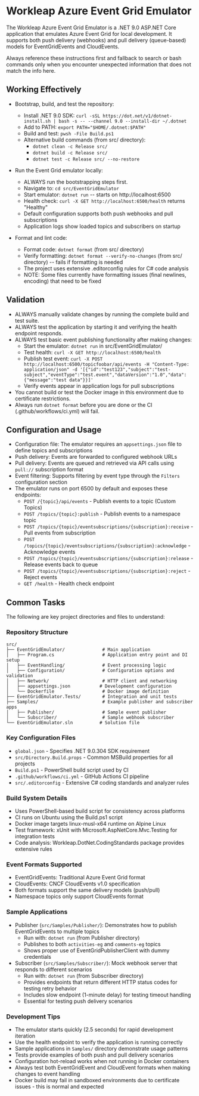 # Workleap Azure Event Grid Emulator

The Workleap Azure Event Grid Emulator is a .NET 9.0 ASP.NET Core application that emulates Azure Event Grid for local development. It supports both push delivery (webhooks) and pull delivery (queue-based) models for EventGridEvents and CloudEvents.

Always reference these instructions first and fallback to search or bash commands only when you encounter unexpected information that does not match the info here.

## Working Effectively

- Bootstrap, build, and test the repository:
  - Install .NET 9.0 SDK: `curl -sSL https://dot.net/v1/dotnet-install.sh | bash -s -- --channel 9.0 --install-dir ~/.dotnet`
  - Add to PATH: `export PATH="$HOME/.dotnet:$PATH"`
  - Build and test: `pwsh -File Build.ps1`
  - Alternative build commands (from src/ directory):
    - `dotnet clean -c Release src/`
    - `dotnet build -c Release src/`
    - `dotnet test -c Release src/ --no-restore`

- Run the Event Grid emulator locally:
  - ALWAYS run the bootstrapping steps first.
  - Navigate to: `cd src/EventGridEmulator`
  - Start emulator: `dotnet run` -- starts on http://localhost:6500
  - Health check: `curl -X GET http://localhost:6500/health` returns "Healthy"
  - Default configuration supports both push webhooks and pull subscriptions
  - Application logs show loaded topics and subscribers on startup

- Format and lint code:
  - Format code: `dotnet format` (from src/ directory)
  - Verify formatting: `dotnet format --verify-no-changes` (from src/ directory) -- fails if formatting is needed
  - The project uses extensive .editorconfig rules for C# code analysis
  - NOTE: Some files currently have formatting issues (final newlines, encoding) that need to be fixed

## Validation

- ALWAYS manually validate changes by running the complete build and test suite.
- ALWAYS test the application by starting it and verifying the health endpoint responds.
- ALWAYS test basic event publishing functionality after making changes:
  - Start the emulator: `dotnet run` in src/EventGridEmulator/
  - Test health: `curl -X GET http://localhost:6500/health`
  - Publish test event: `curl -X POST http://localhost:6500/topicfoobar/api/events -H "Content-Type: application/json" -d '[{"id":"test123","subject":"test-subject","eventType":"test.event","dataVersion":"1.0","data":{"message":"test data"}}]'`
  - Verify events appear in application logs for pull subscriptions
- You cannot build or test the Docker image in this environment due to certificate restrictions.
- Always run `dotnet format` before you are done or the CI (.github/workflows/ci.yml) will fail.

## Configuration and Usage

- Configuration file: The emulator requires an `appsettings.json` file to define topics and subscriptions
- Push delivery: Events are forwarded to configured webhook URLs
- Pull delivery: Events are queued and retrieved via API calls using `pull://` subscription format
- Event filtering: Supports filtering by event type through the `Filters` configuration section
- The emulator runs on port 6500 by default and exposes these endpoints:
  - `POST /{topic}/api/events` - Publish events to a topic (Custom Topics)
  - `POST /topics/{topic}:publish` - Publish events to a namespace topic
  - `POST /topics/{topic}/eventsubscriptions/{subscription}:receive` - Pull events from subscription
  - `POST /topics/{topic}/eventsubscriptions/{subscription}:acknowledge` - Acknowledge events
  - `POST /topics/{topic}/eventsubscriptions/{subscription}:release` - Release events back to queue
  - `POST /topics/{topic}/eventsubscriptions/{subscription}:reject` - Reject events
  - `GET /health` - Health check endpoint

## Common Tasks

The following are key project directories and files to understand:

### Repository Structure
```
src/
├── EventGridEmulator/              # Main application
│   ├── Program.cs                  # Application entry point and DI setup
│   ├── EventHandling/              # Event processing logic
│   ├── Configuration/              # Configuration options and validation  
│   ├── Network/                    # HTTP client and networking
│   ├── appsettings.json           # Development configuration
│   └── Dockerfile                  # Docker image definition
├── EventGridEmulator.Tests/        # Integration and unit tests
├── Samples/                        # Example publisher and subscriber apps
│   ├── Publisher/                  # Sample event publisher
│   └── Subscriber/                 # Sample webhook subscriber
└── EventGridEmulator.sln          # Solution file
```

### Key Configuration Files
- `global.json` - Specifies .NET 9.0.304 SDK requirement
- `src/Directory.Build.props` - Common MSBuild properties for all projects
- `Build.ps1` - PowerShell build script used by CI
- `.github/workflows/ci.yml` - GitHub Actions CI pipeline
- `src/.editorconfig` - Extensive C# coding standards and analyzer rules

### Build System Details
- Uses PowerShell-based build script for consistency across platforms
- CI runs on Ubuntu using the Build.ps1 script
- Docker image targets linux-musl-x64 runtime on Alpine Linux
- Test framework: xUnit with Microsoft.AspNetCore.Mvc.Testing for integration tests
- Code analysis: Workleap.DotNet.CodingStandards package provides extensive rules

### Event Formats Supported
- EventGridEvents: Traditional Azure Event Grid format
- CloudEvents: CNCF CloudEvents v1.0 specification
- Both formats support the same delivery models (push/pull)
- Namespace topics only support CloudEvents format

### Sample Applications
- Publisher (`src/Samples/Publisher/`): Demonstrates how to publish EventGridEvents to multiple topics
  - Run with: `dotnet run` (from Publisher directory)
  - Publishes to both `activities-eg` and `comments-eg` topics
  - Shows proper use of EventGridPublisherClient with dummy credentials
- Subscriber (`src/Samples/Subscriber/`): Mock webhook server that responds to different scenarios
  - Run with: `dotnet run` (from Subscriber directory)
  - Provides endpoints that return different HTTP status codes for testing retry behavior
  - Includes slow endpoint (1-minute delay) for testing timeout handling
  - Essential for testing push delivery scenarios

### Development Tips
- The emulator starts quickly (2.5 seconds) for rapid development iteration
- Use the health endpoint to verify the application is running correctly
- Sample applications in `Samples/` directory demonstrate usage patterns
- Tests provide examples of both push and pull delivery scenarios
- Configuration hot-reload works when not running in Docker containers
- Always test both EventGridEvent and CloudEvent formats when making changes to event handling
- Docker build may fail in sandboxed environments due to certificate issues - this is normal and expected
